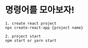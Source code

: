 # 명령어를 모아보자!
```
1. create react project
npx create-react-app {project name}

2. project start
npm start or yarn start
```
